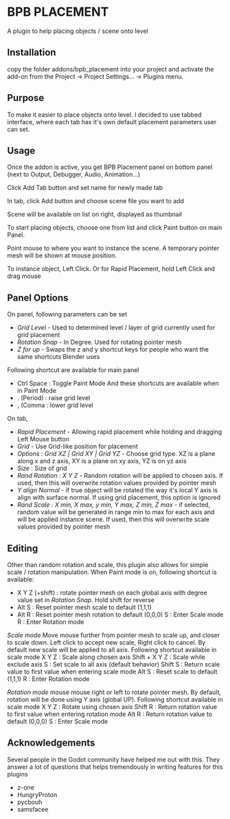 # BPB PLACEMENT

A plugin to help placing objects / scene onto level

Installation
-----------
copy the folder addons/bpb_placement into your project and activate the add-on from the Project -> Project Settings... -> Plugins menu.

Purpose
-------
To make it easier to place objects onto level. I decided to use tabbed interface, where each tab has it's own default placement parameters user can set. 

Usage
-----
Once the addon is active, you get BPB Placement panel on bottom panel (next to Output, Debugger, Audio, Animation...)

Click Add Tab button and set name for newly made tab

In tab, click Add button and choose scene file you want to add

Scene will be available on list on right, displayed as thumbnail

To start placing objects, choose one from list and click Paint button on main Panel. 

Point mouse to where you want to instance the scene. A temporary pointer mesh will be shown at mouse position. 

To instance object, Left Click. Or for Rapid Placement, hold Left Click and drag mouse 


Panel Options
-------------
On panel, following parameters can be set
- *Grid Level* - Used to determined level / layer of grid currently used for grid placement
- *Rotation Snap* - In Degree. Used for rotating pointer mesh
- *Z for up* - Swaps the z and y shortcut keys for people who want the same shortcuts Blender uses

Following shortcut are available for main panel
- Ctrl Space : Toggle Paint Mode
And these shortcuts are available when in Paint Mode
- . (Period) : raise grid level
- , (Comma : lower grid level

On tab,
- *Rapid Placement* - Allowing rapid placement while holding and dragging Left Mouse button
- *Grid* - Use Grid-like position for placement
- *Options : Grid XZ | Grid XY | Grid YZ* - Choose grid type. XZ is a plane along x and z axis, XY is a plane on xy axis, YZ is on yz axis
- *Size* : Size of grid
- *Rand Rotation : X Y Z* - Random rotation will be applied to chosen axis. If used, then this will overwrite rotation values provided by pointer mesh 
- *Y align Normal* - if true object will be rotated the way it's local Y axis is align with surface normal. If using grid placement, this option is ignored
- *Rand Scale : X min, X max, y min, Y max, Z min, Z max* - if selected, random value will be generated in range min to max for each axis and will be applied instance scene. If used, then this will overwrite scale values provided by pointer mesh 

Editing
-------
Other than random rotation and scale, this plugin also allows for simple scale / rotation manipulation.
When Paint mode is on, following shortcut is available:
- X Y Z (+shift) : rotate pointer mesh on each global axis with degree value set in *Rotation Snap*. Hold shift for reverse
- Alt S : Reset pointer mesh scale to default (1,1,1)
- Alt R : Reset pointer mesh rotation to default (0,0,0)
S : Enter Scale mode
R : Enter Rotation mode

*Scale mode*
Move mouse further from pointer mesh to scale up, and closer to scale down. Left click to accept new scale, Right click to cancel. By default new scale will be applied to all axis.
Following shortcut available in scale mode
X Y Z : Scale along chosen axis
Shift + X Y Z : Scale while exclude axis
S : Set scale to all axis (default behavior)
Shift S : Return scale value to first value when entering scale mode
Alt S : Reset scale to default (1,1,1)
R : Enter Rotation mode

*Rotation mode*
mouse mouse right or left to rotate pointer mesh. By default, rotation will be done using Y axis (global UP).
Following shortcut available in scale mode
X Y Z : Rotate using chosen axis
Shift R : Return rotation value to first value when entering rotation mode
Alt R : Return rotation value to default (0,0,0)
S : Enter Scale mode

Acknowledgements
---------------
Several people in the Godot community have helped me out with this. They answer a lot of questions that helps tremendously in writing features for this plugins
* z-one 
* HungryProton
* pycbouh
* samsfacee
